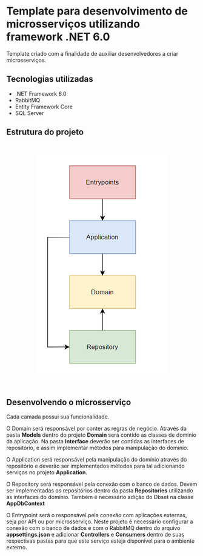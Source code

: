 # **Template para desenvolvimento de microsserviços utilizando framework .NET 6.0**

Template criado com a finalidade de auxiliar desenvolvedores a criar microsserviços.

## **Tecnologias utilizadas**

- .NET Framework 6.0
- RabbitMQ
- Entity Framework Core
- SQL Server

## **Estrutura do projeto**

&nbsp;

<p align="center"><img src="./estrutura_projeto.png"/></p>

&nbsp;

## **Desenvolvendo o microsserviço**

Cada camada possui sua funcionalidade. 

O Domain será responsável por conter as regras de negócio. Através da pasta **Models** dentro do projeto **Domain** será contido as classes de domínio da aplicação. Na pasta **Interface** deverão ser contidas as interfaces de repositório, e assim implementar métodos para manipulação do domínio.

O Application será responsável pela manipulação do domínio através do repositório e deverão ser implementados métodos para tal adicionando serviços no projeto **Application**.

O Repository será responsável pela conexão com o banco de dados. Devem ser implementadas os repositórios dentro da pasta **Repositories** utilizando as interfaces do domínio. Também é necessário adição do Dbset na classe **AppDbContext**

O Entrypoint será o responsável pela conexão com aplicações externas, seja por API ou por microsserviço. Neste projeto é necessário configurar a conexão com o banco de dados e com o RabbitMQ dentro do arquivo **appsettings.json** e adicionar **Controllers** e **Consumers** dentro de suas respectivas pastas para que este serviço esteja disponível para o ambiente externo.


